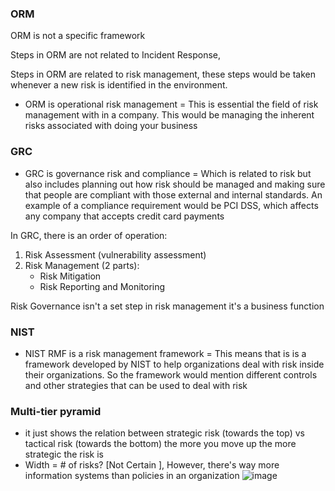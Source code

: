 ### ORM
ORM is not a specific framework

Steps in ORM are not related to Incident Response, 

Steps in ORM are related to risk management, these steps would be taken whenever a new risk is identified in the environment.

- ORM is operational risk management = This is essential the field of risk management with in a company.
This would be managing the inherent risks associated with doing your business

### GRC
- GRC is governance risk and compliance = Which is related to risk but also includes planning out how risk should be managed and making sure that people are compliant with those external and internal standards.
An example of a compliance requirement would be PCI DSS, which affects any company that accepts credit card payments

In GRC, there is an order of operation:
1. Risk Assessment (vulnerability assessment)
2. Risk Management (2 parts):
    - Risk Mitigation
    - Risk Reporting and Monitoring

Risk Governance isn't a set step in risk management it's a business function


### NIST
- NIST RMF is a risk management framework = This means that is is a framework developed by NIST to help organizations deal with risk inside their organizations.
So the framework would mention different controls and other strategies that can be used to deal with risk

### Multi-tier pyramid
- it just shows the relation between strategic risk (towards the top) vs tactical risk (towards the bottom) the more you move up the more strategic the risk is
- Width = # of risks? [Not Certain ], However, there's way more information systems than policies in an organization
![image](https://github.com/user-attachments/assets/b195e545-bc65-4d74-b086-74c4cb5361a9)


